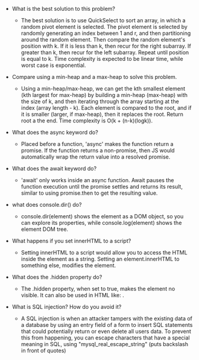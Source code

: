 - What is the best solution to this problem?
  - The best solution is to use QuickSelect to sort an array, in which a random pivot element is selected. The pivot element is selected by randomly generating an index between 1 and r, and then partitioning around the random element. Then compare the random element's position with k. If it is less than k, then recur for the right subarray. If greater than k, then recur for the left subarray. Repeat until position is equal to k. Time complexity is expected to be linear time, while worst case is exponential.

- Compare using a min-heap and a max-heap to
solve this problem.
  - Using a min-heap/max-heap, we can get the kth smallest element (kth largest for max-heap) by building a min-heap (max-heap) with the size of k, and then iterating through the array starting at the index (array length - k). Each element is compared to the root, and if it is smaller (larger, if max-heap), then it replaces the root. Return root a the end.
  Time complexity is O(k + (n-k)(logk)).


- What does the async keyword do?
  - Placed before a function, 'async' makes the function return a promise. If the function returns a non-promise, then JS would automatically wrap the return value into a resolved promise.


- What does the await keyword do?
  - 'await' only works inside an async function. Await pauses the function execution until the promise settles and returns its result, similar to using promise.then to get the resulting value.


- what does console.dir() do?
  - console.dir(element) shows the element as a DOM object, so you can explore its properties, while console.log(element) shows the element DOM tree.


- What happens if you set innerHTML to a
script?
  - Setting innerHTML to a script would allow you to access the HTML inside the element as a string. Setting an element.innerHTML to something else, modifies the element.


- What does the .hidden property do?
  - The .hidden property, when set to true, makes the element no visible. It can also be used in HTML like: <div hidden>Hidden Text</div>.


- What is SQL injection? How do you avoid it?
  - A SQL injection is when an attacker tampers with the existing data of a database by using an entry field of a form to insert SQL statements that could potentially return or even delete all users data. To prevent this from happening, you can escape characters that have a special meaning in SQL, using "mysql_real_escape_string" (puts backslash in front of quotes)
